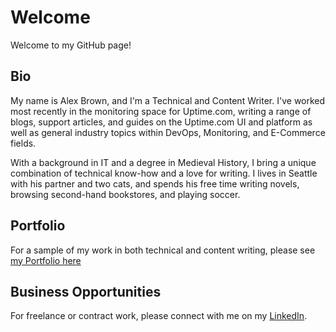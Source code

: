 # Welcome
Welcome to my GitHub page!

## Bio

My name is Alex Brown, and I'm a Technical and Content Writer. I've worked most recently in the monitoring space for Uptime.com, writing a range of blogs, support articles, and guides on the Uptime.com UI and platform as well as general industry topics within DevOps, Monitoring, and E-Commerce fields.

With a background in IT and a degree in Medieval History, I bring a unique combination of technical know-how and a love for writing. I lives in Seattle with his partner and two cats, and spends his free time writing novels, browsing second-hand bookstores, and playing soccer.

## Portfolio

For a sample of my work in both technical and content writing, please see [my Portfolio here](Writing_Portfolio.md)

## Business Opportunities

For freelance or contract work, please connect with me on my [LinkedIn](https://www.linkedin.com/in/alex-brown-9a4b0b19a/). 
